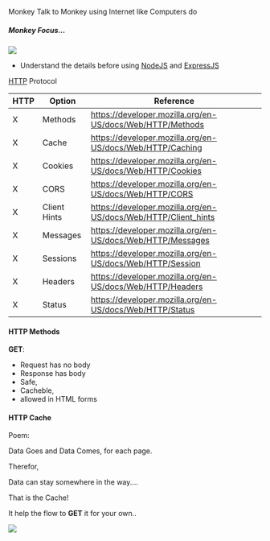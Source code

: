 <p> Monkey Talk to Monkey using Internet like Computers do  </p>

<h5> Monkey Focus... </h5>

![](https://developer.mozilla.org/en-US/docs/Web/HTTP/Overview/fetching_a_page.png)

- Understand the details before using [NodeJS](../web/nodejs.md) and [ExpressJS](../web/express.md)

[HTTP](https://developer.mozilla.org/en-US/docs/Web/HTTP) Protocol

| HTTP | Option       | Reference                                                      |
| ---- | ------------ | -------------------------------------------------------------- |
| X    | Methods      | https://developer.mozilla.org/en-US/docs/Web/HTTP/Methods      |
| X    | Cache        | https://developer.mozilla.org/en-US/docs/Web/HTTP/Caching      |
| X    | Cookies      | https://developer.mozilla.org/en-US/docs/Web/HTTP/Cookies      |
| X    | CORS         | https://developer.mozilla.org/en-US/docs/Web/HTTP/CORS         |
| X    | Client Hints | https://developer.mozilla.org/en-US/docs/Web/HTTP/Client_hints |
| X    | Messages     | https://developer.mozilla.org/en-US/docs/Web/HTTP/Messages     |
| X    | Sessions     | https://developer.mozilla.org/en-US/docs/Web/HTTP/Session      |
| X    | Headers      | https://developer.mozilla.org/en-US/docs/Web/HTTP/Headers      |
| X    | Status       | https://developer.mozilla.org/en-US/docs/Web/HTTP/Status       |

<h4> HTTP Methods </h4>

<b>GET</b>:

- Request has no body
- Response has body
- Safe,
- Cacheble,
- allowed in HTML forms

<h4> HTTP Cache </h4>

Poem:

<p> Data Goes and Data Comes, for each page. </p>
 <p>Therefor,</p>
 <p>Data can stay somewhere in the way....</p>
 <p>That is the Cache!</p>
 <p>It help the flow to <b>GET</b> it for your own.. </p>

![](https://developer.mozilla.org/en-US/docs/Web/HTTP/Caching/http_cache_type.png)
